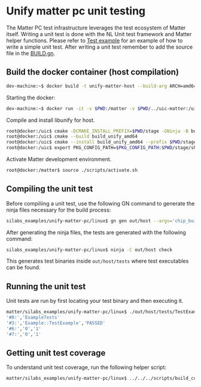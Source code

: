 # Unify matter pc unit testing

The Matter PC test infrastructure leverages the test ecosystem of Matter itself.
Writing a unit test is done with the NL Unit test framework and Matter helper
functions. Please refer to [Test example](TestExample.cpp) for an example of how
to write a simple unit test. After writing a unit test remember to add the
source file in the [BUILD.gn](BUILD.gn).

## Build the docker container (host compilation)

```bash
dev-machine:~$ docker build -t unify-matter-host --build-arg ARCH=amd64 silabs_examples/unify-matter-common/docker/
```

Starting the docker:

```bash
dev-machine:~$ docker run -it -v $PWD:/matter -v $PWD/../uic-matter:/uic unify-matter-host
```

Compile and install libunify for host.

```bash
root@docker:/uic$ cmake -DCMAKE_INSTALL_PREFIX=$PWD/stage -GNinja -B build_unify_amd64/ -S components
root@docker:/uic$ cmake --build build_unify_amd64
root@docker:/uic$ cmake --install build_unify_amd64 --prefix $PWD/stage
root@docker:/uic$ export PKG_CONFIG_PATH=$PKG_CONFIG_PATH:$PWD/stage/share/pkgconfig
```

Activate Matter development environment.

```bash
root@docker:/matter$ source ./scripts/activate.sh
```

## Compiling the unit test

Before compiliing a unit test, use the following GN command to generate the
ninja files necessary for the build process:

```bash
silabs_examples/unify-matter-pc/linux$ gn gen out/host --args='chip_build_tests=true use_coverage=true'
```

After generating the ninja files, the tests are generated with the following
command:

```bash
silabs_examples/unify-matter-pc/linux$ ninja -C out/host check
```

This generates test binaries inside `out/host/tests` where test executables can
be found.

## Running the unit test

Unit tests are run by first locating your test binary and then executing it.

```bash
matter/silabs_examples/unify-matter-pc/linux$ ./out/host/tests/TestExample
'#0:','ExampleTests'
'#3:','Example::TestExample','PASSED'
'#6:','0','1'
'#7:','0','1'
```

## Getting unit test coverage

To understand unit test coverage, run the following helper script:

```bash
matter/silabs_examples/unify-matter-pc/linux$ ../../../scripts/build_coverage.sh --output_root out/host
```

